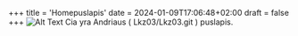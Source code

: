 +++
title = 'Homepuslapis'
date = 2024-01-09T17:06:48+02:00
draft = false
+++
![Alt Text](/Hugo4.jpg)
Cia yra Andriaus ( Lkz03/Lkz03.git ) puslapis.
